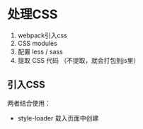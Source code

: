 # 处理CSS

1. webpack引入css
2. CSS modules
3. 配置 less / sass
4. 提取 CSS 代码 （不提取，就会打包到js里）

## 引入CSS

两者结合使用：

* style-loader   载入页面中创建 <style> 标签将CSS添加到DOM
    * style-loader/url  需要配合 file-loader，载入页面中是已<link> 标签将css添加到DOM,但是它是有几个css文件就有几个link，不怎么使用这种方式
    * style-loader/useable
* css-loader     让 JS文件中可以引入 css，解析css

**简单的🌰**

安照以下目录格式初始化：

```
.
├── index.html
├── package.json
├── src
│   ├── app.js
│   └── css
│       ├── base.css
│       └── common.css
└── webpack.config.js
```

代码：

```
# index.html, 常规html文件，引入打包好后的js文件

<script src="./dist/app.bundle.js"></script>  

# webpack.config.js
var path = require('path')

module.exports = {
    entry: {
        app: './src/app.js'
    },
    output: {
        path: path.resolve(__dirname, 'dist'),
        filename: '[name].bundle.js'
    },
    module: {
        rules: [
            {
                test: /\.css$/,
                use: [
                    {
                        loader: 'style-loader'
                    },
                    {
                        loader: 'css-loader'
                    }
                ]
            }
        ]
    }
}

# app.js
import './css/base.css'

# base.css
html {
    background: yellowgreen;
}
```

**style-loader/url 怎么使用**

* 需要配合着 `file-loader`
* 引入几个css， link 就有几个，不推荐使用

```
var path = require('path')

module.exports = {
    entry: {
        app: './src/app.js'
    },
    output: {
        path: path.resolve(__dirname, 'dist'),
        publicPath: './dist/',          // 配置静态资源文件路径
        filename: '[name].bundle.js'
    },
    module: {
        rules: [
            {
                test: /\.css$/,
                use: [
                    {
                        loader: 'style-loader/url'
                    },
                    {
                        loader: 'file-loader'   // 更改
                    }
                ]
            }
        ]
    }
}
```

**style-loader/useable 怎么使用**

* 控制样式插入或不插入页面中
* 打包以后也可以在浏览器运行环境中运行，控制样式的插入

```
# app.js
import base from './css/base.css'
import common from './css/common.css'

var flag = false;

setInterval(function () {
    if (flag) {
        base.unuse()
    } else {
        base.use()
    }
    flag = !flag
}, 500)

# webpack.config.js 修改

rules: [
    {
        test: /\.css$/,
        use: [
            {
                loader: 'style-loader/useable'
            },
            {
                loader: 'css-loader'
                // loader: 'file-loader'
            }
        ]
    }
]
```
### style-loader 的options配置

* inserAt (style标签插入位置)
* insertInfo (插入到dom)
* singleton （是否只使用一个style标签）
* transform （转化，浏览器环境下，插入页面前）

```
# 新建一个 css.transform.js
module.exports = function (css) {
    // 并不是打包的时候运行的，运行webpack 的时候不会运行
    // 要在 style-loader 塞入样式文件到 html 页面执行的
    // 运行环境是在浏览器下执行的，可以拿到 浏览器相关参数
    // import 了几次css文件，就会执行几次
    console.log(css);
    console.log(window.innerWidth)
    console.log(window.innerHeight);

    if (window.innerWidth >= 768) {
        return css.replace('yellowgreen', 'red')
    } else {
        return css.replace('yellowgreen', 'orange')
    }
}

# webpack.js
var path = require('path')

module.exports = {
    entry: {
        app: './src/app.js'
    },
    output: {
        path: path.resolve(__dirname, 'dist'),
        publicPath: './dist/',
        filename: '[name].bundle.js'
    },
    module: {
        rules: [
            {
                test: /\.css$/,
                use: [
                    {
                        loader: 'style-loader',
                        options: {
                            insertInto: '#app',
                            singleton: true,
                            transform: './src/css.transform.js'
                        }
                    },
                    {
                        loader: 'css-loader'
                        // loader: 'file-loader'
                    }
                ]
            }
        ]
    }
}
```

### css-loader 的options配置

* alias (解析的别名)
* importLoader (@import)
* Minimize (是否压缩)
* module (启用css-modules)

**CSS-Modules模块化的一些知识点**

* :local    (局部样式)
* :global   （全局样式） 
* composes  （继承一段样式）
* composes ... from path (引入一段样式)
* localIdentName: '[path][name]_[local]--[hash:base64:5]' （定义编译后 class 名称格式）
    * path 引用 css 路径
    * name 当前 import 的 css 名称
    * local 本地的样式 class 的名称
    * hash 加盐 防止有重复

> 注意： 使用 composes 必须在其他规则之前，开头第一行使用。不然就会影响css 文件的加载顺序。


**继续使用上面简单的🌰**

```
# webpack.config.js 修改后

module: {
    rules: [
        {
            test: /\.css$/,
            use: [
                {
                    loader: 'style-loader',
                    options: {
                        // insertInto: '#app', 注释，因为后面对 app 样式覆盖
                        singleton: true,
                        transform: './src/css.transform.js'
                    }
                },
                {
                    loader: 'css-loader',
                    options: {
                        // minimize: true,  // 压缩
                        module: true,       // 启用 css-modules
                        localIdentName: '[path][name]_[local][hash:base64:5]'  // 根据文件路径+文件名_+本地样式名+一串加盐生成的类名，更清晰直观
                    }
                }
            ]
        }
    ]
}
```

## 配置 Less / Sass

**安装相关依赖**

```
$ npm install less-loader less --save-dev
$ npm install sass-loader node-sass --save-dev
```

**less/sass 配置也是相当的简单**

1. 如果只存在 less / sass 的样式文件，只需要在use里的 `style-loader->css-loader->` 加上 `less-loader`就可以了
2. CSS loader 的处理是从后向前依次处理，`less-loader` 处理完交给`css-loader`处理，`css-loader`处理完，交给 `style-loader`处理； 所以顺序很重要
3. 如果存在多样式的文件，就要新增一个 rules 规则配置项了

```
# webpack.config.js

    module: {
        rules: [
            {
                test: /\.less$/,
                use: [
                    {
                        loader: 'style-loader',
                        options: {
                            // insertInto: '#app',
                            singleton: true,
                            transform: './src/css.transform.js'
                        }
                    },
                    {
                        loader: 'css-loader',
                        options: {
                            // minimize: true,
                            module: true,
                            localIdentName: '[path][name]_[local][hash:base64:5]'
                        }
                    },
                    {
                        loader: 'less-loader'
                    }
                ]
            }
        ]
    }
```

## 提取CSS

* ExtractTextWebpackPlugin （主流）
* extract-loader

**需要安装插件**

```
$ npm install extract-text-webpack-plugin --save-dev
```

### 小🌰子

还是使用上面的例子进下改造：

1. 下载依赖
2. `src` 下新增`components` 组建目录， 目录下新增 `a.js`，文件中引入 `css/components/a.less` 样式文件
3. `app.js` 使用动态函数载入组件 `a.js`
3. 指定 动态打包 chunk 的名字 

```
# webpack.config.js

var path = require('path')
var ExtractTextWebpackPlugin = require('extract-text-webpack-plugin');

module.exports = {
    entry: {
        app: './src/app.js'
    },
    output: {
        path: path.resolve(__dirname, 'dist'),
        publicPath: './dist/',
        filename: '[name].bundle.js',       // 初始化打包的名称
        chunkFilename: '[name].bundle.js'   // 动态异步加载打包的名称
    },
    module: {
        rules: [
            {
                test: /\.less$/,
                // 加载loader时，使用此插件来进下， fallback 如何 载入页面， use 使用 loader
                use: ExtractTextWebpackPlugin.extract({
                    fallback: {
                        loader: 'style-loader',
           
                        options: {
                            // insertInto: '#app',
                            singleton: true,
                            transform: './src/css.transform.js'
                        }
                    },
                    use: [
                        {
                            loader: 'css-loader',
                            options: {
                                // minimize: true,
                                module: true,
                                localIdentName: '[path][name]_[local][hash:base64:5]'
                            }
                        },
                        {
                            loader: 'less-loader'
                        }
                    ]
                })
            }
        ]
    },
    plugins: [
        new ExtractTextWebpackPlugin({
            filename: '[name].min.css',
            allChunks: false   // 指定范围
        })
    ]
}

# app.js

import base from './css/base.less'
import common from './css/common.less'

var app = document.getElementById('app');
app.innerHTML = `<div class="${base.box}"></div>`;

import(/*
    webpackChunkName: 'a'    
*/ './components/a').then(function (a) {
    console.log(a);
})

```

## PostCSS in Webpack

**PostCSS相关流行插件了解**

* AutopreFixer
* CSS-nano
* CSS-next

**PostCSS 是什么？**

A tool for transforming CSS with JavaScript.
PostCSS是一个用 JavaScript 工具和插件转换 CSS 代码的工具。

**webpack中如何使用安装**

* postcss
* postcss-loader    
* Autoprefixer      （自动生成各个浏览器的前缀）
* postcss-cssnano   （优化CSS, css-loader 的 minimize为true也是使用css-nano的压缩）
* postcss-cssnext    (支持新语法，例如： CSS Variables、custom selectors(自定义选择器)、calc() 动态计算)

**postcss 其他的插件**
* postcss-import
* postcss-url
* postcss-assets

> 注意：postcss-loader 必须在 css-loader后面，预编译 less/sass-loader前面

```
# 安装各项依赖
$ npm install postcss postcss-loader postcss-cssnext postcss-cssnano autoprefixer --save-dev

# 添加 postcss loader，webpack.config.js

use: [
    {
        loader: 'css-loader',
        options: {
            // minimize: true,
            module: true,
            localIdentName: '[path][name]_[local][hash:base64:5]'
        }
    },
    {
        loader: 'postcss-loader',
        options: {
            ident: 'postcss',
            plugins: [
                // require('autoprefixer')(),   // 前缀
                require('postcss-cssnext')(),   // 里面包含了主动加前缀的功能就不需要上面的插件了， cssnext 可以使用新语法
            ]
        }
    },
    {
        loader: 'less-loader'
    }
]

# common.less 新语法变量
:root {
    --mainColor: red;
}

a {
    color: var(--mainColor)
}
```

**Broswerslist**

兼容各种浏览器

* 所有创建都共用一份配置
    * package.json; 在package.json添加配置，插件都会在此文件里找
    * .browserslistrc; 根目录下创建配置文件

```
# package.json

"browserslist": [
    ">= 1%",
    "last 2 versions"
  ]
}
```


## Tree Shaking

webpack 2.0 加的功能，`Tree Shaking` 意思就是摇树，然后树上的枯叶就会掉下来；那在项目其实也是一个道理，项目中有些代码从来没有用到，还会耽误加载资源的时间，所以 Tree Shaking 很有必要。

**分两种：**

* Js Tree Shaking
* CSS Tree Shaking

**场景**

* 常规优化
* 引入第三方库的某一个功能

### JS Tree Shaking

2版本以后，webpack 已经在打包过程中，会把没有用到的代码标示出来，通过 webpack 提供的插件（`Webpack.otpimize.UglifyJsPlugin`）把废弃代码给移除。

#### 如何标示呢？

打包后，每个代码块开始的地方会已注释的方式进行标示，看下面代码：

```
# 使用到的
/* harmony export (immutable) */ __webpack_exports__["a"] = a;
# 未使用
/* unused harmony export b */
/* unused harmony export c */
```

**安装相关依赖**

```
$ npm install webpack@3.10.0 style-loader css-loader less-loader less extract-text-webpack-plugin --save-dev
```

**先生成下目录结构：**

```
.
├── dist
│   ├── app.bundle.js
│   └── app.min.css
├── index.html
├── package-lock.json
├── package.json
├── src
│   ├── app.js
│   ├── components
│   │   └── utils.js
│   └── css
│       └── base.less
└── webpack.config.js
```

**webpack.config.js**

只有一些css的基本配置，单独提取 css 为一个文件

```
var path = require('path');
var ExtractTextWebpackPlugin = require('extract-text-webpack-plugin');

module.exports = {
    entry: {
        "app": './src/app.js'
    },
    output: {
        path: path.resolve(__dirname, 'dist'),
        publicPath: './dist/',
        filename: '[name].bundle.js',
        chunkFilename: '[name].chunk.js'
    },
    module: {
        rules: [
            {
                test: /\.less$/,
                use: ExtractTextWebpackPlugin.extract({
                    fallback: {
                        loader: 'style-loader',
                        options: { singleton: true }
                    },
                    use: [
                        {
                            loader: 'css-loader'
                        },
                        {
                            loader: 'less-loader'
                        }
                    ]
                })
            }
        ]
    },
    plugins: [
        new ExtractTextWebpackPlugin({
            filename: '[name].min.css',
            allChunks: false   // 指定范围
        })
    ]
}
```

**app.js**

```
import base from './css/base.less';
import { a } from './components/utils';

var app = document.getElementById('app');
app.innerHTML = `<div class="${base.box}"></div>`;

console.log(a());
```

**utils.js**

```
export function a () {
    return 'this is a';
}
export function b () {
    return 'this is b';
}
export function c () {
    return 'this is c';
}
```

**base.less**

```
@homecolor: #ff3333;

html {
    background: @homecolor,
}

.box {
    width: 300px;
    height: 300px;
    border-radius: 4px;
    background: #333;
}
```

**index.html**

```
<!DOCTYPE html>
<html lang="en">
<head>
    <meta charset="UTF-8">
    <meta name="viewport" content="width=device-width, initial-scale=1.0">
    <meta http-equiv="X-UA-Compatible" content="ie=edge">
    <title>Tree Shaking</title>
</head>
<body>
    <div id="app"></div>
<script src="./dist/app.bundle.js"></script>
</body>
</html>
```

**打包生成后的文件**

```
/* 2 */
/***/ (function(module, __webpack_exports__, __webpack_require__) {

"use strict";
/* harmony export (immutable) */ __webpack_exports__["a"] = a;
/* unused harmony export b */
/* unused harmony export c */
function a () {
    return 'this is a';
}
function b () {
    return 'this is b';
}
function c () {
    return 'this is c';
}

/***/ })
/******/ ]);
```

**使用webpack自带的插件进行 tree shaking**

```
var path = require('path');
var Webpack = require('webpack');
var ExtractTextWebpackPlugin = require('extract-text-webpack-plugin');

module.exports = {
    entry: {
        "app": './src/app.js'
    },
    output: {
        path: path.resolve(__dirname, 'dist'),
        publicPath: './dist/',
        filename: '[name].bundle.js',
        chunkFilename: '[name].chunk.js'
    },
    module: {
        rules: [
            {
                test: /\.less$/,
                use: ExtractTextWebpackPlugin.extract({
                    fallback: {
                        loader: 'style-loader',
                        options: { singleton: true }
                    },
                    use: [
                        {
                            loader: 'css-loader'
                        },
                        {
                            loader: 'less-loader'
                        }
                    ]
                })
            }
        ]
    },
    plugins: [
        new ExtractTextWebpackPlugin({
            filename: '[name].min.css',
            allChunks: false   // 指定范围
        }),
        // JS tree shaking --- 使用这一句就好
        new Webpack.optimize.UglifyJsPlugin()
    ]
}
```

**引用第三方库 lodash，进行 tree shaking**

* lodash        not-working
* lodash-es     not-working
* babel-plugin-lodash   woking

```
# app.js 增加两句，前提 你先安装好依赖
import { chunk } from 'lodash-es';

console.log(chunk([1,2,3,4,5,6,7], 2));
```

然后进行打包后，你会发现文件还是这么大，查看 lodash 源码，因为本身 lodash 就不是模块化的导出方法的所以打包还是这么大, 所以有第三方库本身的原因让 webpack 很难做到 Tree Shaking。

那这么办呢，针对 `lodash`，我们这里可以使用 `babel-plugin-lodash` 来进行解决，`babel-loader`的相关依赖务必安装好，我们来配置下规则，针对 js 文件使用 babel 进行编译

```
# webpack.config.js

{
    test: /\.js$/,
    use: [
        {
            loader: 'babel-loader',
            options: {
                presets: ['env'],
                plugins: ['lodash']
            }
        }
    ]
}
```
### CSS Tree Shaking

**使用工具**

* [Purify CSS](https://github.com/purifycss/purifycss)
* purifycss-webpack （最新的）

> 注意： CSS Tree Shaking 不能和 CSS Module 一块使用，需要一起使用，需要通过一些配置，设置白名单来实现。

**options**

* paths: glob.sync([]) 路径（glob.sync([]) 同时加载更多的工具）
    * glob.sync([]) （`npm install glob-all --save-dev`)


**通过上面的例子来实现下 `CSS Tree Shaking`**


```
# 安装依赖
$ npm install purifycss-webpack purify-css glob-all --save-dev

# webpack.config.js
// 引入插件
var PurifyCSS = require('purifycss-webpack');
var glob = require('glob-all');

// plugins 配置
plugins: [
        new ExtractTextWebpackPlugin({
            filename: '[name].min.css',
            allChunks: false   // 指定范围
        }),
        // PurifyCSS可以配合ExtractTextWebpackPlugin 一起使用的
        // 前提需要放在 ExtractTextWebpackPlugin 后面
        new PurifyCSS({
            paths: glob.sync([
                path.join(__dirname, './*.html'),
                path.join(__dirname, './src/*.js')
            ])
        }),
        // JS tree shaking 
        new Webpack.optimize.UglifyJsPlugin()
    ]

# base.less
@homecolor: #ff3333;

html {
    background: @homecolor,
}

.box {
    width: 300px;
    height: 300px;
    border-radius: 4px;
    background: #333;
}

// 新增三个没有用到的样式
.bigBox {
    width: 400px;
    height: 500px;
    border: 5px;
}

.smallBox {
    width: 400px;
    height: 500px;
    border: 5px;
}

.littleBox {
    width: 400px;
    height: 500px;
    border: 5px;
}
```
